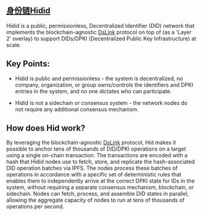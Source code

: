 ## [身份链Hidid](http://www.dslink.net/)

Hidid is a public, permissionless, Decentralized Identifier (DID) network that implements the blockchain-agnostic [DsLink](https://github.com/ecslew/dslink)  protocol on top of  (as a 'Layer 2' overlay) to support DIDs/DPKI (Decentralized Public Key Infrastructure) at scale.

## Key Points:

- Hidid is public and permissionless - the system is decentralized, no company, organization, or group owns/controls the identifiers and DPKI entries in the system, and no one dictates who can participate.

- Hidid is not a sidechain or consensus system - the network nodes do not require any additional consensus mechanism.

## How does Hid work?

By leveraging the blockchain-agnostic [DsLink](https://github.com/ecslew/dslink) protocol, Hid makes it possible to anchor tens of thousands of DID/DPKI operations on a target using a single on-chain transaction. The transactions are encoded with a hash that Hidid nodes use to fetch, store, and replicate the hash-associated DID operation batches via IPFS. The nodes process these batches of operations in accordance with a specific set of deterministic rules that enables them to independently arrive at the correct DPKI state for IDs in the system, without requiring a separate consensus mechanism, blockchain, or sidechain. Nodes can fetch, process, and assemble DID states in parallel, allowing the aggregate capacity of nodes to run at tens of thousands of operations per second.

